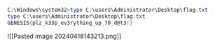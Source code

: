

```powershell
C:\Windows\system32>type C:\users\Administrator\Desktop\flag.txt
type C:\users\Administrator\Desktop\flag.txt
GENESIS{plz_k33p_ev3rything_up_70_d@t3!}
```
![[Pasted image 20240418143213.png]]